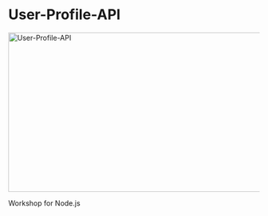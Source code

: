 <h1> User-Profile-API</h1>

<img src="https://socialify.git.ci/thobekabovana/User-Profile-API/image?language=1&owner=1&name=1&stargazers=1&theme=Light" alt="User-Profile-API" width="640" height="320" /> 
<p> Workshop for Node.js </p>
